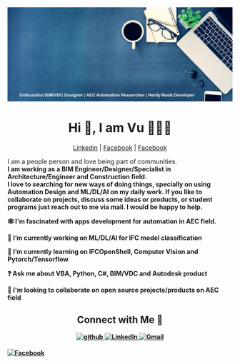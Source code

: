 <head>
<link rel="stylesheet" href="https://cdnjs.cloudflare.com/ajax/libs/font-awesome/4.7.0/css/font-awesome.min.css">
<link rel="stylesheet" href="https://cdn.jsdelivr.net/gh/devicons/devicon@v2.15.1/devicon.min.css"> 
</head>

<!--<h3 align="center"> Enthusiast BIM/VDC Designer | Digital Design Problem Solver | Noob </h3>-->
<img src="/media/1.png">
<h1 align="center">Hi 👋, I am Vu 🚴🏻‍♂️ </h1>
<p align="center">
<a href="https://www.linkedin.com/in/vu-le-bui-quoc/">Linkedin</a> | <a href="https://www.facebook.com/vu.buiquoc/">Facebook</a> | <a href="https://www.facebook.com/vu.buiquoc/">Facebook</a>
</p>

<p>I am a people person and love being part of communities. <br>
<strong>I am working as a BIM Engineer/Designer/Specialist in Architecture/Engineer and Construction field. <br>
<strong>I love to searching for new ways of doing things, specially on using Automation Design and ML/DL/AI on my daily work. 
</strong>If you like to collaborate on projects, discuss some ideas or products, or student programs just reach out to me via mail. I would be happy to help.</p>

🕸️ I'm fascinated with apps development for automation in AEC field.

🔭 I’m currently working on ML/DL/AI for IFC model classification 

🌱 I’m currently learning on IFCOpenShell, Computer Vision and Pytorch/Tensorflow

❓ Ask me about VBA, Python, C#, BIM/VDC and Autodesk product

🤝 I'm looking to collaborate on open source projects/products on AEC field

<h2 align="center">Connect with Me 🤝</h2> 

<p align="center">
<a href="https://github.com/vu-lbq" target="_blank">
<img src=https://img.shields.io/badge/github-%2324292e.svg?&style=for-the-badge&logo=github&logoColor=white alt=github style="margin-bottom: 5px;" />
</a>
<a href="https://www.linkedin.com/in/vu-le-bui-quoc/" target="_blank">
<img alt="LinkedIn" src="https://img.shields.io/badge/linkedin%20-%230077B5.svg?&style=for-the-badge&logo=linkedin&logoColor=white"/>
</a>
<a href="mailto:vu.le.bui.quoc@gmail.com">
<img alt="Gmail" src="https://img.shields.io/badge/Gmail-D14836?style=for-the-badge&logo=gmail&logoColor=white" />
</p> 
<a href="https://www.facebook.com/vu.buiquoc/" target="_blank">
<img alt="Facebook" src="https://img.shields.io/badge/Facebook-1877F2?style=for-the-badge&logo=facebook&logoColor=white"/>
</a>

